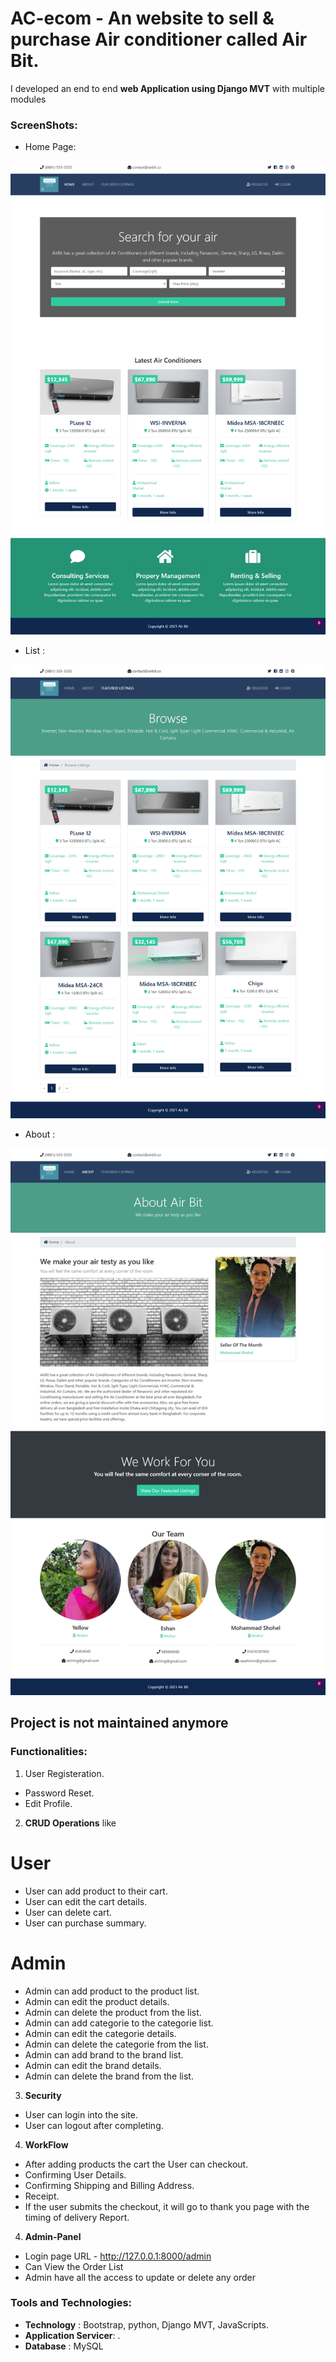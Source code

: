 # AC-ecom - An website to sell & purchase Air conditioner called Air Bit.

I developed an end to end **web Application using Django MVT** with multiple
modules

### ScreenShots:

-   Home Page:

![Alt text](https://github.com/moshohel/AC-ecom/blob/master/btre/static/img/sss1.png 'Home Page')

-   List :

![Alt text](https://github.com/moshohel/AC-ecom/blob/master/btre/static/img/sss2.png)

-   About :

![Alt text](https://github.com/moshohel/AC-ecom/blob/master/btre/static/img/sss3.png)

## Project is not maintained anymore

### Functionalities:

1. User Registeration.

-   Password Reset.
-   Edit Profile.

2. **CRUD Operations** like

# User

-   User can add product to their cart.
-   User can edit the cart details.
-   User can delete cart.
-   User can purchase summary.

# Admin

-   Admin can add product to the product list.
-   Admin can edit the product details.
-   Admin can delete the product from the list.
-   Admin can add categorie to the categorie list.
-   Admin can edit the categorie details.
-   Admin can delete the categorie from the list.
-   Admin can add brand to the brand list.
-   Admin can edit the brand details.
-   Admin can delete the brand from the list.

3. **Security**

-   User can login into the site.
-   User can logout after completing.

4. **WorkFlow**

-   After adding products the cart the User can checkout.
-   Confirming User Details.
-   Confirming Shipping and Billing Address.
-   Receipt.
-   If the user submits the checkout, it will go to thank you page with the timing of delivery Report.

4. **Admin-Panel**

-   Login page URL - http://127.0.0.1:8000/admin
-   Can View the Order List
-   Admin have all the access to update or delete any order

### Tools and Technologies:

-   **Technology** : Bootstrap, python, Django MVT, JavaScripts.
-   **Application Servicer**: .
-   **Database** : MySQL
